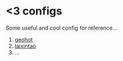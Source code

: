 # <3 configs

Some useful and cool config for reference...

1. [geohot](https://github.com/geohot/configuration)
2. [laixintao](https://github.com/laixintao/myrc)
3. ...

